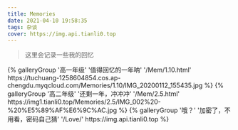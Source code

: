 ```yaml
---
title: Memories
date: 2021-04-10 19:58:35
tags: 杂谈
cover: https://img.api.tianli0.top
---
```


> 这里会记录一些我的回忆

<div class="gallery-group-main">
{% galleryGroup '高一年级' '值得回忆的一年呐' '/Mem/1.10.html' https://tuchuang-1258604854.cos.ap-chengdu.myqcloud.com/Memories/1.10/IMG_20200112_155435.jpg %}
{% galleryGroup '高二年级' '还剩一年，冲冲冲' '/Mem/2.5.html' https://img1.tianli0.top/Memories/2.5/IMG_002%20-%20%E5%89%AF%E6%9C%AC.jpg %}
{% galleryGroup '哦？' '加密了，不用看，密码自己猜' '/Love/' https://img.api.tianli0.top %}
</div>

